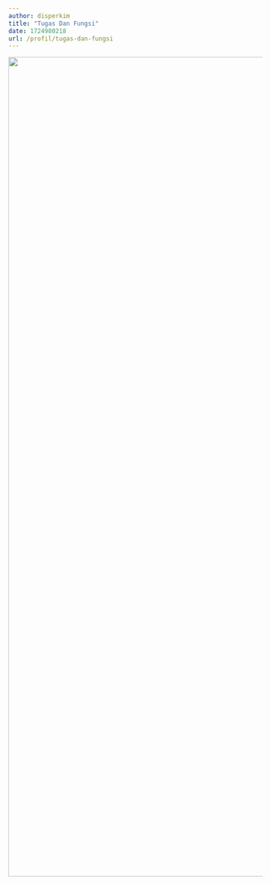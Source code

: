 ```yaml
---
author: disperkim
title: "Tugas Dan Fungsi"
date: 1724980218
url: /profil/tugas-dan-fungsi
---
```


<p><img src="/images/QImQkT1pF3AHTHckaf9N.jpeg" width="912" height="1621" alt="" /></p>

